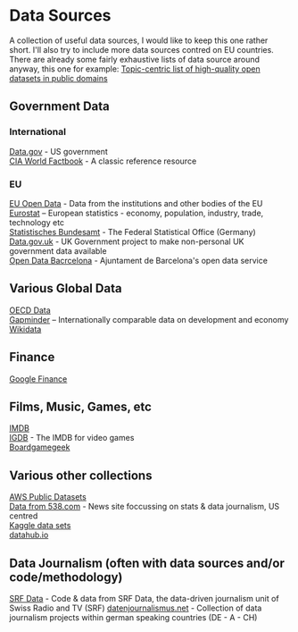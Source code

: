 # Data Sources
A collection of useful data sources, I would like to keep this one rather short. I'll also try to include more data sources contred on EU countries. There are already some fairly exhaustive lists of data source around anyway, this one for example:  [Topic-centric list of high-quality open datasets in public domains](https://github.com/awesomedata/awesome-public-datasets)

## Government Data 
### International
[Data.gov](http://data.gov) - US government\
[CIA World Factbook](https://www.cia.gov/library/publications/the-world-factbook) - A classic reference resource 

### EU
[EU Open Data](https://data.europa.eu/euodp/en/home) - Data from the institutions and other bodies of the EU\
[Eurostat](http://ec.europa.eu/eurostat/data/database) – European statistics - economy, population, industry, trade, technology etc\
[Statistisches Bundesamt](https://www.destatis.de) - The Federal Statistical Office (Germany)\
[Data.gov.uk](http://data.gov.uk/) - UK Government project to make non-personal UK government data available    
[Open Data Bacrcelona](http://opendata-ajuntament.barcelona.cat/en) - Ajuntament de Barcelona's open data service

## Various Global Data
[OECD Data](https://data.oecd.org)\
[Gapminder](https://www.gapminder.org/data) – Internationally comparable data on development and economy\
[Wikidata](https://www.wikidata.org)

## Finance
[Google Finance](https://www.google.com/finance)

## Films, Music, Games, etc
[IMDB](https://www.imdb.com/interfaces)\
[IGDB](https://www.igdb.com/advanced_search) - The IMDB for video games\
[Boardgamegeek](https://boardgamegeek.com)

## Various other collections
[AWS Public Datasets](https://aws.amazon.com/de/datasets)\
[Data from 538.com](https://data.fivethirtyeight.com) - News site foccussing on stats & data journalism, US centred\
[Kaggle data sets](https://www.kaggle.com/datasets)\
[datahub.io](https://datahub.io)

## Data Journalism (often with data sources and/or code/methodology)
[SRF Data](https://srfdata.github.io) - Code & data from SRF Data, the data-driven journalism unit of Swiss Radio and TV (SRF)
[datenjournalismus.net](http://katalog.datenjournalismus.net) - Collection of data journalism projects within german speaking countries (DE - A - CH)

